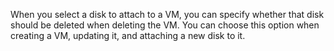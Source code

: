 When you select a disk to attach to a VM, you can specify whether that disk should be deleted when deleting the VM. You can choose this option when creating a VM, updating it, and attaching a new disk to it.

